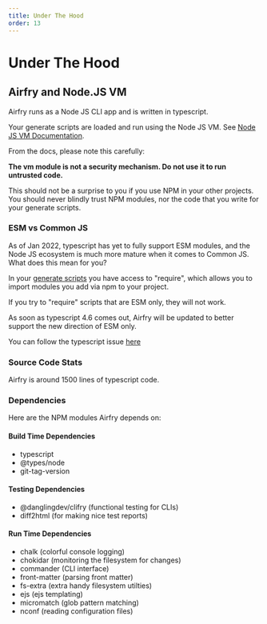```yaml
---
title: Under The Hood
order: 13
---
```


# Under The Hood

## Airfry and Node.JS VM

Airfry runs as a Node JS CLI app and is written in typescript.

Your generate scripts are loaded and run using the Node JS VM. See [Node JS VM Documentation](https://nodejs.org/api/vm.html).

From the docs, please note this carefully:

**The vm module is not a security mechanism. Do not use it to run untrusted code.**

This should not be a surprise to you if you use NPM in your other projects. You should never blindly trust NPM modules, nor the code that you write for your generate scripts.

### ESM vs Common JS

As of Jan 2022, typescript has yet to fully support ESM modules, and the Node JS ecosystem is much more mature when it comes to Common JS. What does this mean for you?

In your [generate scripts](/docs/templates/generateScript/) you have access to "require", which allows you to import modules you add via npm to your project.

If you try to "require" scripts that are ESM only, they will not work.

As soon as typescript 4.6 comes out, Airfry will be updated to better support the new direction of ESM only.

You can follow the typescript issue [here](https://github.com/microsoft/TypeScript/issues/46452)

### Source Code Stats

Airfry is around 1500 lines of typescript code.

### Dependencies

Here are the NPM modules Airfry depends on:

#### Build Time Dependencies

- typescript
- @types/node
- git-tag-version

#### Testing Dependencies

- @danglingdev/clifry (functional testing for CLIs)
- diff2html (for making nice test reports)

#### Run Time Dependencies

- chalk (colorful console logging)
- chokidar (monitoring the filesystem for changes)
- commander (CLI interface)
- front-matter (parsing front matter)
- fs-extra (extra handy filesystem utilties)
- ejs (ejs templating)
- micromatch (glob pattern matching)
- nconf (reading configuration files)
